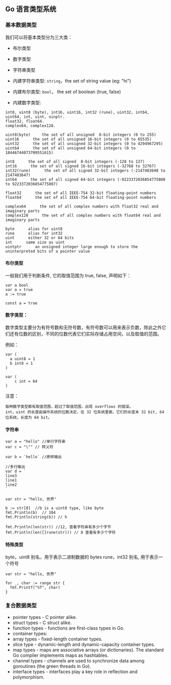 ## Go 语言类型系统

### 基本数据类型

我们可以将基本类型分为三大类：

- 布尔类型
- 数字类型
- 字符串类型


- 内建字符串类型: `string`，the set of string value (eg: "hi")
- 内建布尔类型: `bool`， the set of boolean (true, false)
- 内建数字类型:
```
int8, uint8 (byte), int16, uint16, int32 (rune), uint32, int64, uint64, int, uint, uinptr.
float32, float64.
complex64, complex128.

uint8(byte)     the set of all unsigned  8-bit integers (0 to 255)
uint16      the set of all unsigned 16-bit integers (0 to 65535)
uint32      the set of all unsigned 32-bit integers (0 to 4294967295)
uint64      the set of all unsigned 64-bit integers (0 to 18446744073709551615)

int8      the set of all signed  8-bit integers (-128 to 127)
int16      the set of all signed 16-bit integers (-32768 to 32767)
int32(rune)      the set of all signed 32-bit integers (-2147483648 to 2147483647)
int64      the set of all signed 64-bit integers (-9223372036854775808 to 9223372036854775807)

float32      the set of all IEEE-754 32-bit floating-point numbers
float64      the set of all IEEE-754 64-bit floating-point numbers

complex64      the set of all complex numbers with float32 real and imaginary parts
complex128      the set of all complex numbers with float64 real and imaginary parts

byte      alias for uint8
rune      alias for int32
uint      either 32 or 64 bits
int      same size as uint
uintptr      an unsigned integer large enough to store the uninterpreted bits of a pointer value

```

#### 布尔类型

一般我们用于判断条件, 它的取值范围为 true, false, 声明如下：
```
var a bool
var a = true
a := true

const a = true
```

#### 数字类型：

数字类型主要分为有符号数和无符号数，有符号数可以用来表示负数，除此之外它们还有位数的区别，不同的位数代表它们实际存储占用空间，以及取值的范围。

例如：
```
var (
  a uint8 = 1
  b int8 = 1
)

var (
    c int = 64
)
```
注意：

    每种数字类型都有取值范围，超过了取值范围，出现 overflows 的错误。
    int，uint 的长度由操作系统的位数决定，在 32 位系统里面，它们的长度未 32 bit, 64 位系统，长度为 64 bit。

#### 字符串
```
var a = "hello" //单行字符串
var c = "\"" // 转义符

var b = `hello` //原样输出

//多行输出
var d = `
line3
line1
line2
`

var str = "hello, 世界"

b := str[0]  //b is a uint8 type, like byte
fmt.Println(b)  // 104
fmt.Println(string(b)) // h

fmt.Println(len(str)) //12, 查看字符串有多少个字节
fmt.Println(len([]rune(str))) // 8 查看有多少个字符
```
#### 特殊类型

byte，uint8 别名，用于表示二进制数据的 bytes
rune，int32 别名, 用于表示一个符号

```
var str = "hello, 世界"

for _, char := range str {
  fmt.Printf("%T", char)
}
```


### 复合数据类型

- pointer types - C pointer alike.
- struct types - C struct alike.
- function types - functions are first-class types in Go.
- container types:
- array types - fixed-length container types.
- slice type - dynamic-length and dynamic-capacity container types.
- map types - maps are associative arrays (or dictionaries). The standard Go compiler implements maps as hashtables.
- channel types - channels are used to synchronize data among goroutines (the green threads in Go).
- interface types - interfaces play a key role in reflection and polymorphism.